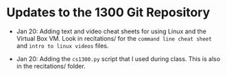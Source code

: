 Updates to the 1300 Git Repository
=======

- Jan 20: Adding text and video cheat sheets for using Linux and the
  Virtual Box VM. Look in recitations/ for the `command line cheat
  sheet` and `intro to linux videos` files.
  
- Jan 20: Adding the `cs1300.py` script that I used during class. This
  is also in the recitations/ folder.
